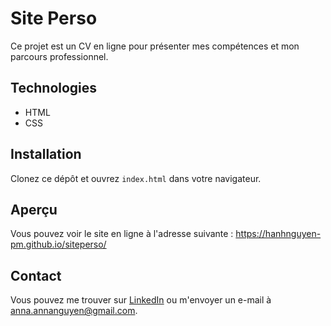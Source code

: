 # Site Perso

Ce projet est un CV en ligne pour présenter mes compétences et mon parcours professionnel.

## Technologies
- HTML
- CSS

## Installation
Clonez ce dépôt et ouvrez `index.html` dans votre navigateur.

## Aperçu
Vous pouvez voir le site en ligne à l'adresse suivante : https://hanhnguyen-pm.github.io/siteperso/

## Contact
Vous pouvez me trouver sur [LinkedIn](https://www.linkedin.com/in/hanh-nguyen-lille) ou m'envoyer un e-mail à [anna.annanguyen@gmail.com](mailto:anna.annanguyen@gmail.com).
